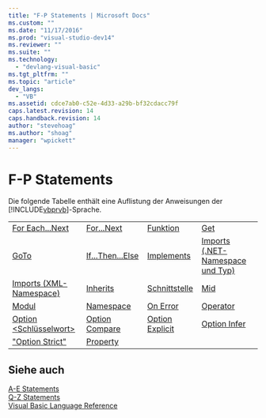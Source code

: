```yaml
---
title: "F-P Statements | Microsoft Docs"
ms.custom: ""
ms.date: "11/17/2016"
ms.prod: "visual-studio-dev14"
ms.reviewer: ""
ms.suite: ""
ms.technology: 
  - "devlang-visual-basic"
ms.tgt_pltfrm: ""
ms.topic: "article"
dev_langs: 
  - "VB"
ms.assetid: cdce7ab0-c52e-4d33-a29b-bf32cdacc79f
caps.latest.revision: 14
caps.handback.revision: 14
author: "stevehoag"
ms.author: "shoag"
manager: "wpickett"
---
```

# F-P Statements
Die folgende Tabelle enthält eine Auflistung der Anweisungen der [!INCLUDE[vbprvb](../../../csharp/programming-guide/concepts/linq/includes/vbprvb_md.md)]\-Sprache.  
  
|||||  
|-|-|-|-|  
|[For Each...Next](../../../visual-basic/language-reference/statements/for-each-next-statement.md)|[For...Next](../../../visual-basic/language-reference/statements/for-next-statement.md)|[Funktion](../../../visual-basic/language-reference/statements/function-statement.md)|[Get](../../../visual-basic/language-reference/statements/get-statement.md)|  
|[GoTo](../../../visual-basic/language-reference/statements/goto-statement.md)|[If...Then...Else](../../../visual-basic/language-reference/statements/if-then-else-statement.md)|[Implements](../../../visual-basic/language-reference/statements/implements-statement.md)|[Imports \(.NET\-Namespace und Typ\)](../../../visual-basic/language-reference/statements/imports-statement-net-namespace-and-type.md)|  
|[Imports \(XML\-Namespace\)](../../../visual-basic/language-reference/statements/imports-statement-xml-namespace.md)|[Inherits](../../../visual-basic/language-reference/statements/inherits-statement.md)|[Schnittstelle](../../../visual-basic/language-reference/statements/interface-statement.md)|[Mid](../../../visual-basic/language-reference/statements/mid-statement.md)|  
|[Modul](../../../visual-basic/language-reference/statements/module-statement.md)|[Namespace](../../../visual-basic/language-reference/statements/namespace-statement.md)|[On Error](../../../visual-basic/language-reference/statements/on-error-statement.md)|[Operator](../../../visual-basic/language-reference/statements/operator-statement.md)|  
|[Option \<Schlüsselwort\>](../../../visual-basic/language-reference/statements/option-keyword-statement.md)|[Option Compare](../../../visual-basic/language-reference/statements/option-compare-statement.md)|[Option Explicit](../../../visual-basic/language-reference/statements/option-explicit-statement.md)|[Option Infer](../../../visual-basic/language-reference/statements/option-infer-statement.md)|  
|["Option Strict"](../../../visual-basic/language-reference/statements/option-strict-statement.md)|[Property](../../../visual-basic/language-reference/statements/property-statement.md)|||  
  
## Siehe auch  
 [A\-E Statements](../../../visual-basic/language-reference/statements/a-e-statements.md)   
 [Q\-Z Statements](../../../visual-basic/language-reference/statements/q-z-statements.md)   
 [Visual Basic Language Reference](../../../visual-basic/language-reference/index.md)